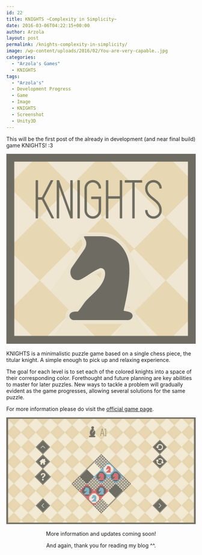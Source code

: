 ```yaml
---
id: 22
title: KNIGHTS ~Complexity in Simplicity~
date: 2016-03-06T04:22:15+00:00
author: Arzola
layout: post
permalink: /knights-complexity-in-simplicity/
image: /wp-content/uploads/2016/02/You-are-very-capable..jpg
categories:
  - "Arzola's Games"
  - KNIGHTS
tags:
  - "Arzola's"
  - Development Progress
  - Game
  - Image
  - KNIGHTS
  - Screenshot
  - Unity3D
---
```

This will be the first post of the already in development (and near final build) game KNIGHTS! :3

<a href="/KNIGHTS/" rel="attachment wp-att-25"><img class="size-medium wp-image-25 alignleft" src="/images/posts/2016/03/Knights-GIF.png" alt="KNIGHTS-Icon"   /></a>

KNIGHTS is a minimalistic puzzle game based on a single chess piece, the titular knight. A simple enough to pick up and relaxing experience.

The goal for each level is to set each of the colored knights into a space of their corresponding color. Forethought and future planning are key abilities to master for later puzzles. New ways to tackle a problem will gradually evident as the game progresses, allowing several solutions for the same puzzle.

For more information please do visit the <a href="/KNIGHTS/" target="_blank" rel="noopener">official game page</a>.

<img class="size-large wp-image-27 alignright" src="/images/posts/2016/03/Knights-SS-5.jpg" alt="KNIGHTS-Level-SS"   />

<p style="text-align: center;">
  More information and updates coming soon!
</p>

<p style="text-align: center;">
  And again, thank you for reading my blog ^^.
</p>

<!-- AddThis Advanced Settings generic via filter on the_content -->

<!-- AddThis Share Buttons generic via filter on the_content -->